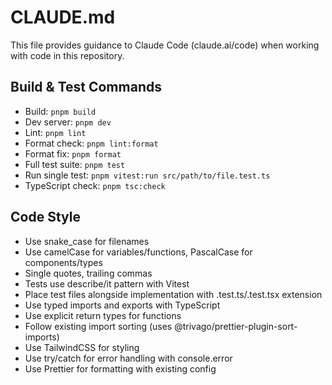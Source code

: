 # CLAUDE.md

This file provides guidance to Claude Code (claude.ai/code) when working with code in this repository.

## Build & Test Commands

- Build: `pnpm build`
- Dev server: `pnpm dev`
- Lint: `pnpm lint`
- Format check: `pnpm lint:format`
- Format fix: `pnpm format`
- Full test suite: `pnpm test`
- Run single test: `pnpm vitest:run src/path/to/file.test.ts`
- TypeScript check: `pnpm tsc:check`

## Code Style

- Use snake_case for filenames
- Use camelCase for variables/functions, PascalCase for components/types
- Single quotes, trailing commas
- Tests use describe/it pattern with Vitest
- Place test files alongside implementation with .test.ts/.test.tsx extension
- Use typed imports and exports with TypeScript
- Use explicit return types for functions
- Follow existing import sorting (uses @trivago/prettier-plugin-sort-imports)
- Use TailwindCSS for styling
- Use try/catch for error handling with console.error
- Use Prettier for formatting with existing config
